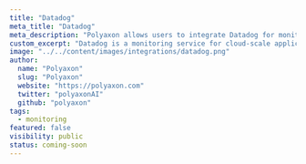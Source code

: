 ```yaml
---
title: "Datadog"
meta_title: "Datadog"
meta_description: "Polyaxon allows users to integrate Datadog for monitoring."
custom_excerpt: "Datadog is a monitoring service for cloud-scale applications, providing monitoring of servers, databases, tools, and services, through a SaaS-based data analytics platform."
image: "../../content/images/integrations/datadog.png"
author:
  name: "Polyaxon"
  slug: "Polyaxon"
  website: "https://polyaxon.com"
  twitter: "polyaxonAI"
  github: "polyaxon"
tags: 
  - monitoring
featured: false
visibility: public
status: coming-soon
---
```

